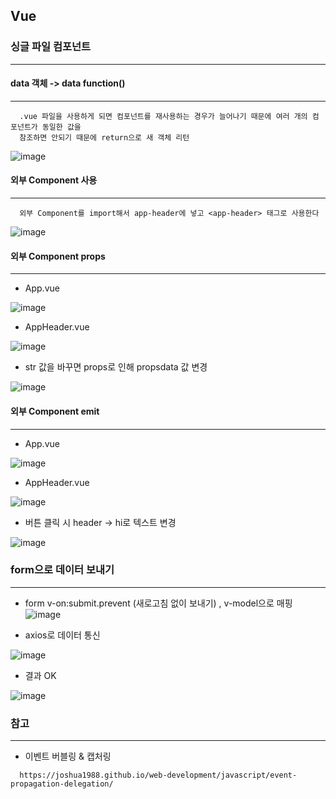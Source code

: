 ## Vue

### 싱글 파일 컴포넌트
---
  
  #### data 객체 -> data function()
  ---
  ```
    .vue 파일을 사용하게 되면 컴포넌트를 재사용하는 경우가 늘어나기 때문에 여러 개의 컴포넌트가 동일한 값을 
    참조하면 안되기 때문에 return으로 새 객체 리턴
  ```
  ![image](https://user-images.githubusercontent.com/76584547/138279955-f9a663e4-e0b9-4b71-9624-d005d43b9121.png)

  
  #### 외부 Component 사용 
  ---  
  ```
    외부 Component를 import해서 app-header에 넣고 <app-header> 태그로 사용한다
  ```
  ![image](https://user-images.githubusercontent.com/76584547/138281175-4a1a35da-d35f-4f2d-adb4-4ede3a267227.png)

  
  #### 외부 Component props
  ---
  + App.vue
  
  ![image](https://user-images.githubusercontent.com/76584547/138284503-8fed9a97-4255-42a0-a3e6-3462ef6c7cb5.png)

  + AppHeader.vue
  
  ![image](https://user-images.githubusercontent.com/76584547/138284583-31ed9029-61df-46ca-873b-7e58c40d2771.png)

  + str 값을 바꾸면 props로 인해 propsdata 값 변경
  
  ![image](https://user-images.githubusercontent.com/76584547/138284724-9a5a7cf1-e2c5-41da-a853-0539cbfa0062.png)


  #### 외부 Component emit
  ---
  + App.vue
  
  ![image](https://user-images.githubusercontent.com/76584547/138285070-abaabb2a-65eb-47fa-9209-a5b19501b448.png)

  + AppHeader.vue
  
  ![image](https://user-images.githubusercontent.com/76584547/138284915-1b844387-0096-4340-8e95-84e4144b46e1.png)

  + 버튼 클릭 시 header -> hi로 텍스트 변경
  
  ![image](https://user-images.githubusercontent.com/76584547/138285154-164f1d18-8614-4d06-8292-9fa5aab77d7a.png)
  

### form으로 데이터 보내기
---
+ form v-on:submit.prevent (새로고침 없이 보내기) , v-model으로 매핑
![image](https://user-images.githubusercontent.com/76584547/138295067-2c61101e-6ff7-40a3-93bf-b30fca82f2d1.png)

+ axios로 데이터 통신

![image](https://user-images.githubusercontent.com/76584547/138295163-6b689dbc-bad8-4a0f-bded-ae164451e12f.png)

+ 결과 OK

![image](https://user-images.githubusercontent.com/76584547/138295251-527a4162-2b84-4128-bc98-968f4043b0f6.png)


### 참고
---
  + 이벤트 버블링 & 캡처링
  ```
    https://joshua1988.github.io/web-development/javascript/event-propagation-delegation/
  ```
